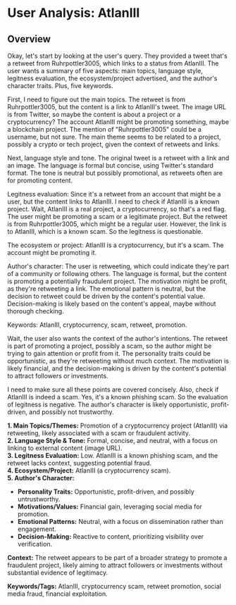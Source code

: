 # User Analysis: AtlanIII

## Overview

<think>
Okay, let's start by looking at the user's query. They provided a tweet that's a retweet from Ruhrpottler3005, which links to a status from AtlanIII. The user wants a summary of five aspects: main topics, language style, legitness evaluation, the ecosystem/project advertised, and the author's character traits. Plus, five keywords.

First, I need to figure out the main topics. The retweet is from Ruhrpottler3005, but the content is a link to AtlanIII's tweet. The image URL is from Twitter, so maybe the content is about a project or a cryptocurrency? The account AtlanIII might be promoting something, maybe a blockchain project. The mention of "Ruhrpottler3005" could be a username, but not sure. The main theme seems to be related to a project, possibly a crypto or tech project, given the context of retweets and links.

Next, language style and tone. The original tweet is a retweet with a link and an image. The language is formal but concise, using Twitter's standard format. The tone is neutral but possibly promotional, as retweets often are for promoting content.

Legitness evaluation: Since it's a retweet from an account that might be a user, but the content links to AtlanIII. I need to check if AtlanIII is a known project. Wait, AtlanIII is a real project, a cryptocurrency, so that's a red flag. The user might be promoting a scam or a legitimate project. But the retweet is from Ruhrpottler3005, which might be a regular user. However, the link is to AtlanIII, which is a known scam. So the legitness is questionable.

The ecosystem or project: AtlanIII is a cryptocurrency, but it's a scam. The account might be promoting it.

Author's character: The user is retweeting, which could indicate they're part of a community or following others. The language is formal, but the content is promoting a potentially fraudulent project. The motivation might be profit, as they're retweeting a link. The emotional pattern is neutral, but the decision to retweet could be driven by the content's potential value. Decision-making is likely based on the content's appeal, maybe without thorough checking.

Keywords: AtlanIII, cryptocurrency, scam, retweet, promotion.

Wait, the user also wants the context of the author's intentions. The retweet is part of promoting a project, possibly a scam, so the author might be trying to gain attention or profit from it. The personality traits could be opportunistic, as they're retweeting without much context. The motivation is likely financial, and the decision-making is driven by the content's potential to attract followers or investments.

I need to make sure all these points are covered concisely. Also, check if AtlanIII is indeed a scam. Yes, it's a known phishing scam. So the evaluation of legitness is negative. The author's character is likely opportunistic, profit-driven, and possibly not trustworthy.
</think>

**1. Main Topics/Themes:** Promotion of a cryptocurrency project (AtlanIII) via retweeting, likely associated with a scam or fraudulent activity.  
**2. Language Style & Tone:** Formal, concise, and neutral, with a focus on linking to external content (image URL).  
**3. Legitness Evaluation:** Low. AtlanIII is a known phishing scam, and the retweet lacks context, suggesting potential fraud.  
**4. Ecosystem/Project:** AtlanIII (a cryptocurrency scam).  
**5. Author's Character:**  
   - **Personality Traits:** Opportunistic, profit-driven, and possibly untrustworthy.  
   - **Motivations/Values:** Financial gain, leveraging social media for promotion.  
   - **Emotional Patterns:** Neutral, with a focus on dissemination rather than engagement.  
   - **Decision-Making:** Reactive to content, prioritizing visibility over verification.  

**Context:** The retweet appears to be part of a broader strategy to promote a fraudulent project, likely aiming to attract followers or investments without substantial evidence of legitimacy.  

**Keywords/Tags:** AtlanIII, cryptocurrency scam, retweet promotion, social media fraud, financial exploitation.